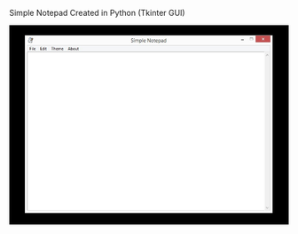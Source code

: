 Simple Notepad Created in Python (Tkinter GUI)

<img src="https://raw.githubusercontent.com/Huseyin-Aydin/Python-Simple-Notepad/main/mainPhoto.jpg">
